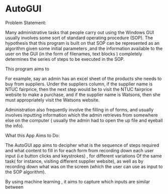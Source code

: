 # AutoGUI

Problem Statement:

Many administrative tasks that people carry out using
the Windows GUI usually involves some sort of standard operating procedure (SOP).
The hypothesis that this program is built on that SOP can be represented as an algorithm 
given some initial parameters ,and the information available to the user on the GUI
(in the form of filenames, text blocks ) completely determines
the series of steps to be executed in the SOP.

This program aims to


For example, say an admin has an excel sheet of the 
products she needs to buy from suppliers. Under
the suppliers column, if the supplier name is NTUC fairprice,
then the next step would be to visit the NTUC fairprice website to
make a purchase, and if the supplier name is Watsons, then
she must appropriately visit the Watsons website.

Administration also frequently involve the filling in of forms,
and usually involves inputting information which
the admin retrieves from somewhere else on the computer
( usually the admin had to open the up  file and eyeball the info).


What this App Aims to Do:

The AutoGUI app aims to decipher what is the sequence of steps 
required and what content to fill in for each form from recording down
each user input (i.e button clicks and keystrokes) , for different variations
Of the same task( for instance, visiting different supplier website), as well as by recording
down what was on the screen (which the user can use as input to the SOP algorithm).

By using machine learning , it aims to capture which inputs are similar between 
